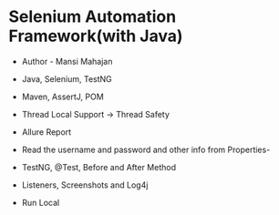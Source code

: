 # Selenium Automation Framework(with Java)

- Author - Mansi Mahajan

- Java, Selenium, TestNG
- Maven, AssertJ, POM
- Thread Local Support → Thread Safety
- Allure Report
- Read the username and password and other info from Properties-
- TestNG, @Test, Before and After Method
- Listeners, Screenshots and Log4j
- Run Local
